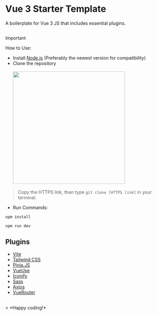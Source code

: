 # Vue 3 Starter Template
A boilerplate for Vue 3 JS that includes essential plugins.

## 
> [!Important]
> How to Use: <br/>
> - Install [Node.js](https://nodejs.org/en/) (Preferably the newest version for compatibility)
> - Clone the repository <br/><br/>
> <img src="https://github.com/Ax1a/vue3-starter-template/assets/72881392/a6dbc6b8-abf8-469f-ac86-3dfd7544c6a3" height="350"> <br/>
> > Copy the HTTPS link, then type `git clone [HTTPS link]` in your terminal.
> - Run Commands:
> ```
> npm install
> 
> npm run dev
> ```


## Plugins
- [Vite](https://vitejs.dev/)
- [Tailwind CSS](https://tailwindcss.com/)
- [Pinia.JS](https://pinia.vuejs.org/)
- [VueUse](https://vueuse.org/)
- [Iconify](https://iconify.design/)
- [Sass](https://sass-lang.com/)
- [Axios](https://axios-http.com/)
- [VueRouter](https://router.vuejs.org/)

<br/>
> *Happy coding!*
